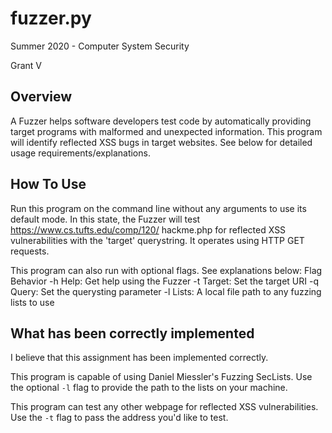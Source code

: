 # fuzzer.py
Summer 2020 - Computer System Security

Grant V

## Overview
A Fuzzer helps software developers test code by automatically providing
target programs with malformed and unexpected information. This program
will identify reflected XSS bugs in target websites. See below for detailed
usage requirements/explanations.

## How To Use
Run this program on the command line without any arguments to use its default
mode. In this state, the Fuzzer will test https://www.cs.tufts.edu/comp/120/
hackme.php for reflected XSS vulnerabilities with the 'target' querystring.
It operates using HTTP GET requests.

This program can also run with optional flags. See explanations below:
   Flag              Behavior
    -h                Help: Get help using the Fuzzer
    -t                Target: Set the target URI
    -q                Query: Set the querysting parameter
    -l                Lists: A local file path to any fuzzing lists to use

## What has been correctly implemented
I believe that this assignment has been implemented correctly.

This program is capable of using Daniel Miessler's Fuzzing SecLists. Use
the optional `-l` flag to provide the path to the lists on your machine.

This program can test any other webpage for reflected XSS vulnerabilities. Use
the `-t` flag to pass the address you'd like to test.
